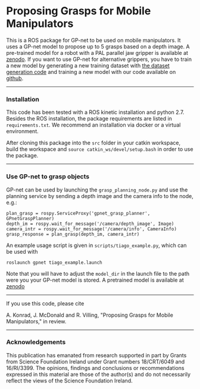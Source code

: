 # Proposing Grasps for Mobile Manipulators

This is a ROS package for GP-net to be used on mobile manipulators. It uses a 
GP-net model to propose up to 5 grasps based on a depth image. A pre-trained model
for a robot with a PAL parallel jaw gripper is available at [zenodo](https://zenodo.org/record/7092009#.YyghmtXMJl8).
If you want to use GP-net for alternative grippers, you have to train a new model by
generating a new training dataset with [the dataset generation code](https://github.com/AuCoRoboticsMU/gpnet-data) and training
a new model with our code available on [github](https://github.com/AuCoRoboticsMU/GP-net).


-----
### Installation

This code has been tested with a ROS kinetic installation and python 2.7.
Besides the ROS installation, the package requirements are listed in `requirements.txt`.
We recommend an installation via docker or a virtual environment.

After cloning this package into the `src` folder in your catkin workspace, build the workspace
and `source catkin_ws/devel/setup.bash` in order to use the package.

---
### Use GP-net to grasp objects

GP-net can be used by launching the `grasp_planning_node.py` and use the planning service by
sending a depth image and the camera info to the node, e.g.:

```
plan_grasp = rospy.ServiceProxy('gpnet_grasp_planner', GPnetGraspPlanner)
depth_im = rospy.wait_for_message('/camera/depth_image', Image)
camera_intr = rospy.wait_for_message('/camera/info', CameraInfo)
grasp_response = plan_grasp(depth_im, camera_intr) 
```

An example usage script is given in `scripts/tiago_example.py`, which can be used with

`roslaunch gpnet tiago_example.launch`

Note that you will have to adjust the `model_dir` in the launch file to the path were you
your GP-net model is stored. A pretrained model is available at [zenodo](https://zenodo.org/record/7092009#.YyghmtXMJl8)

----------------
If you use this code, please cite

A. Konrad, J. McDonald and R. Villing, "Proposing Grasps for Mobile Manipulators," in review.

--------
### Acknowledgements

This publication has emanated from research supported in part by Grants from Science Foundation Ireland under 
Grant numbers 18/CRT/6049 and 16/RI/3399.
The opinions, findings and conclusions or recommendations expressed in this material are those of the author(s) and do 
not necessarily reflect the views of the Science Foundation Ireland.